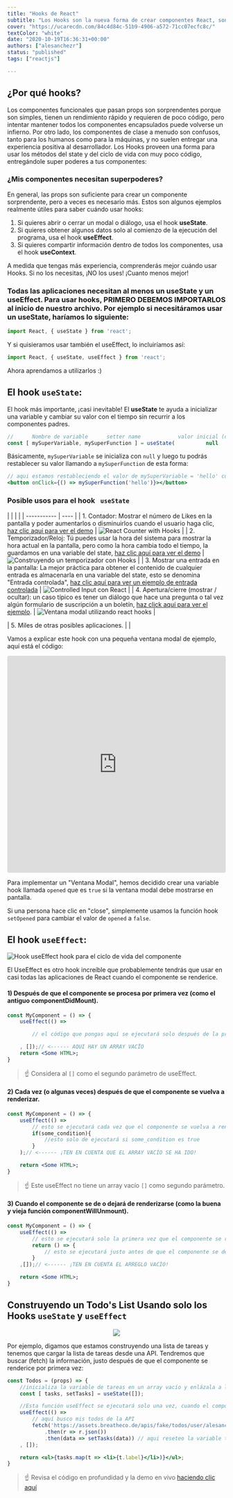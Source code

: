 ```yaml
---
title: "Hooks de React"
subtitle: "Los Hooks son la nueva forma de crear componentes React, son imposibles de evitar. En esta lección nos enfocaremos en los 2 más importantes: useState y useEffect"
cover: "https://ucarecdn.com/84c4d84c-51b9-4906-a572-71cc07ecfc8c/"
textColor: "white"
date: "2020-10-19T16:36:31+00:00"
authors: ["alesanchezr"]
status: "published"
tags: ["reactjs"]

---
```


## ¿Por qué hooks?

Los componentes funcionales que pasan props son sorprendentes porque son simples, tienen un rendimiento rápido y requieren de poco código, pero intentar mantener todos los componentes encapsulados puede volverse un infierno. Por otro lado, los componentes de clase a menudo son confusos, tanto para los humanos como para la máquinas, y no suelen entregar una experiencia positiva al desarrollador. Los Hooks proveen una forma para usar los métodos del state y del ciclo de vida con muy poco código, entregándole super poderes a tus componentes:

### ¿Mis componentes necesitan superpoderes?

En general, las props son suficiente para crear un componente sorprendente, pero a veces es necesario más. Estos son algunos ejemplos realmente útiles para saber cuándo usar hooks:

1. Si quieres abrir o cerrar un modal o diálogo, usa el hook **useState**.
2. Si quieres obtener algunos datos solo al comienzo de la ejecución del programa, usa el hook **useEffect**.
3. Si quieres compartir información dentro de todos los componentes, usa el hook **useContext**.

A medida que tengas más experiencia, comprenderás mejor cuándo usar Hooks. Si no los necesitas, ¡NO los uses! ¡Cuanto menos mejor!

### Todas las aplicaciones necesitan al menos un <strong>useState</strong> y un <strong>useEffect</strong>. Para usar hooks, PRIMERO DEBEMOS IMPORTARLOS al inicio de nuestro archivo. Por ejemplo si necesitáramos usar un useState, haríamos lo siguiente:

```jsx
import React, { useState } from 'react';
```

Y si quisieramos usar también el useEffect, lo incluiríamos así:

```jsx
import React, { useState, useEffect } from 'react';
```

Ahora aprendamos a utilizarlos :)

## El hook `useState`:

El hook más importante, ¡casi inevitable! El <strong>useState</strong> te ayuda a inicializar una variable y cambiar su valor con el tiempo sin recurrir a los componentes padres.

```jsx
//      Nombre de variable      setter name            valor inicial (cualquier valor)
const [ mySuperVariable, mySuperFunction ] = useState(          null        );
```

Básicamente, `mySuperVariable` se inicializa con `null` y luego tu podrás restablecer su valor llamando a `mySuperFunction` de esta forma:

```jsx
// aqui estamos restableciendo el valor de mySuperVariable = 'hello' cuando el usuario hace clic en un botón
<button onClick={() => mySuperFunction('hello')}></button>
```

### Posible usos para </strong>el hook ` useState` </strong>

|  |  |  |
| ----------- | ---- |
| 1. Contador: Mostrar el número de Likes en la pantalla y poder aumentarlos o disminuirlos cuando el usuario haga clic, [haz clic aquí para ver el demo](https://codesandbox.io/s/wild-pond-soxu8?fontsize=14) | ![React Counter with Hooks](https://ucarecdn.com/af747595-cf02-42ca-a6bf-00c0c512ef40/reactcounterhooks.gif) |
| 2. Temporizador/Reloj: Tú puedes usar la hora del sistema para mostrar la hora actual en la pantalla, pero como la hora cambia todo el tiempo, la guardamos en una variable del state, [haz clic aquí para ver el demo](https://codesandbox.io/s/hungry-paper-kkh7g?fontsize=14) | ![Construyendo un temporizador con Hooks](https://ucarecdn.com/763d40a2-d4ea-4cf5-a2cd-dc777f71efcb/timerreacthooks.gif) |
| 3. Mostrar una entrada en la pantalla: La mejor práctica para obtener el contenido de cualquier entrada es almacenarla en una variable del state, esto se denomina "Entrada controlada", [haz clic aquí para ver un ejemplo de entrada controlada](https://codesandbox.io/s/brave-albattani-irhy7?fontsize=14) | ![Controlled Input con React](https://ucarecdn.com/d1347307-d440-464f-a793-7a457e9903ad/controlledinputreact.gif) |
| 4. Apertura/cierre (mostrar / ocultar): un caso típico es tener un diálogo que hace una pregunta o tal vez algún formulario de suscripción a un boletín, [haz click aquí para ver el ejemplo](https://codesandbox.io/s/modal-window-component-with-hooks-vb6de?fontsize=14). | ![Ventana modal utilizando react hooks](https://ucarecdn.com/03d2c2c4-f510-4088-9bb0-1665dbfe8a68/modalwindowhooks.gif) |

| 5. Miles de otras posibles aplicaciones. | |

Vamos a explicar este hook con una pequeña ventana modal de ejemplo, aquí está el código:

<iframe src="https://codesandbox.io/embed/goofy-sutherland-vb6de?fontsize=14" title="Modal with hooks" allow="geolocation; microphone; camera; midi; vr; accelerometer; gyroscope; payment; ambient-light-sensor; encrypted-media; usb" style="width:100%; height:500px; border:0; border-radius: 4px; overflow:hidden;" sandbox="allow-modals allow-forms allow-popups allow-scripts allow-same-origin"></iframe>

Para implementar un "Ventana Modal", hemos decidido crear una variable hook llamada `opened` que es `true` si la ventana modal debe mostrarse en pantalla.

Si una persona hace clic en "close", simplemente usamos la función hook `setOpened` para cambiar el valor de `opened` a `false`.

## El hook `useEffect`:

![Hook useEffect hook para el ciclo de vida del componente](https://ucarecdn.com/945ae0a2-2495-4955-9e9a-46fdd3efc682/componentlifecyclehooks.png)

El UseEffect es otro hook increíble que probablemente tendrás que usar en casi todas las aplicaciones de React cuando el componente se renderice.

#### 1) Después de que el componente se procesa por primera vez (como el antiguo componentDidMount).
```jsx
const MyComponent = () => {
    useEffect(() =>

        // el código que pongas aquí se ejecutará solo después de la primera vez que el componente se renderice

    , []);// <------ AQUI HAY UN ARRAY VACÏO
    return <Some HTML>;
}
```
> :point_up: Considera al `[]` como el segundo parámetro de useEffect.

#### 2) Cada vez (o algunas veces) después de que el componente se vuelva a renderizar.
```jsx
const MyComponent = () => {
    useEffect(() =>
        // esto se ejecutará cada vez que el componente se vuelva a renderizar
        if(some_condition){
            //esto solo de ejecutará si some_condition es true
        }
    );// <------ ¡TEN EN CUENTA QUE EL ARRAY VACÍO SE HA IDO!

    return <Some HTML>;
}
```
> :point_up: Este useEffect no tiene un array vacío `[]` como segundo parámetro.

#### 3) Cuando el componente se de o dejará de renderizarse (como la buena y vieja función componentWillUnmount).
```jsx
const MyComponent = () => {
    useEffect(() =>
        // esto se ejecutará solo la primera vez que el componente se renderice.
        return () => {
            // esto se ejecutará justo antes de que el componente se desmonte
        }
    ,[]);// <------ ¡TEN EN CUENTA EL ARREGLO VACÍO!

    return <Some HTML>;
}
```

## Construyendo un Todo's List Usando solo los Hooks `useState` y `useEffect`

<p align="center">
    <img src="../../assets/images/41f4a2be-380f-47af-acab-d479acf80921todolisthooks.gif">
</p>

Por ejemplo, digamos que estamos construyendo una lista de tareas y tenemos que cargar la lista de tareas desde una API. Tendremos que buscar (fetch) la información, justo después de que el componente se renderice por primera vez:

```jsx
const Todos = (props) => {
    //inicializa la variable de tareas en un array vacío y enlázala a la función setTasks
    const [ tasks, setTasks] = useState([]);

    //Esta función useEffect se ejecutará solo una vez, cuando el componente finalmente se cargue por primera vez.
    useEffect(() =>
        // aquí busco mis todos de la API
        fetch('https://assets.breatheco.de/apis/fake/todos/user/alesanchezr')
            .then(r => r.json())
            .then(data => setTasks(data)) // aqui reseteo la variable tasks con los datos entrantes.
    , []);

    return <ul>{tasks.map(t => <li>{t.label}</li>)}</ul>;
}
```
> :point_up: Revisa el código en profundidad y la demo en vivo [haciendo clic aquí](https://codesandbox.io/s/xenodochial-varahamihira-egh86?fontsize=14)
